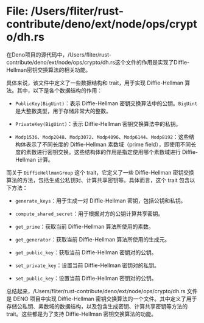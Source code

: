 # File: /Users/fliter/rust-contribute/deno/ext/node/ops/crypto/dh.rs

在Deno项目的源代码中，/Users/fliter/rust-contribute/deno/ext/node/ops/crypto/dh.rs这个文件的作用是实现了Diffie-Hellman密钥交换算法的相关功能。

具体来说，该文件中定义了一些数据结构和 trait，用于实现 Diffie-Hellman 算法。其中，以下是各个数据结构的作用：

- `PublicKey(BigUint)`：表示 Diffie-Hellman 密钥交换算法中的公钥。`BigUint` 是大整数类型，用于存储非常大的整数。

- `PrivateKey(BigUint)`：表示 Diffie-Hellman 密钥交换算法中的私钥。

- `Modp1536`、`Modp2048`、`Modp3072`、`Modp4096`、`Modp6144`、`Modp8192`：这些结构体表示了不同长度的 Diffie-Hellman 素数域（prime field），即使用不同长度的素数进行密钥交换。这些结构体的作用是指定使用哪个素数域进行 Diffie-Hellman 计算。

而关于 `DiffieHellmanGroup` 这个 trait，它定义了一些 Diffie-Hellman 密钥交换算法的方法，包括生成公私钥对、计算共享密钥等。具体而言，这个 trait 包含以下方法：

- `generate_keys`：用于生成一对 Diffie-Hellman 密钥，包括公钥和私钥。

- `compute_shared_secret`：用于根据对方的公钥计算共享密钥。

- `get_prime`：获取当前 Diffie-Hellman 算法所使用的素数。

- `get_generator`：获取当前 Diffie-Hellman 算法所使用的生成元。

- `get_public_key`：获取当前 Diffie-Hellman 密钥对的公钥。

- `set_private_key`：设置当前 Diffie-Hellman 密钥对的私钥。

- `set_public_key`：设置当前 Diffie-Hellman 密钥对的公钥。

总结起来，/Users/fliter/rust-contribute/deno/ext/node/ops/crypto/dh.rs 文件是 DENO 项目中实现 Diffie-Hellman 密钥交换算法的一个文件。其中定义了用于存储公私钥、素数域的数据结构，以及包含生成密钥、计算共享密钥等方法的 trait。这些都是为了支持 Diffie-Hellman 密钥交换算法的功能。

